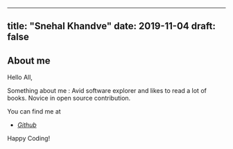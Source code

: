 
---
title: "Snehal Khandve"
date: 2019-11-04
draft: false
---

## About me
Hello All,

Something about me :
Avid software explorer and likes to read a lot of books.
Novice in open source contribution.

You can find me at

- [_Github_](https://github.com/snehalkhandve)

Happy Coding!